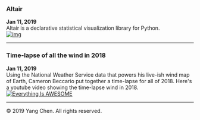 

### Altair
**Jan 11, 2019**  
Altair is a declarative statistical visualization library for Python.  
[![img](https://embedwistia-a.akamaihd.net/deliveries/25a8ddb65349f1dcb8423a919074eeceffb77810.jpg)](https://github.com/altair-viz/altair)

---

### Time-lapse of all the wind in 2018
**Jan 11, 2019**  
Using the National Weather Service data that powers his live-ish wind map of Earth, Cameron Beccario put together a time-lapse for all of 2018. Here's a youtube video showing the time-lapse wind in 2018.  
[![Everything Is AWESOME](https://img.youtube.com/vi/obsw9qiBnjo/0.jpg)](https://youtu.be/obsw9qiBnjo "Earth")

---  
© 2019 Yang Chen. All rights reserved.
